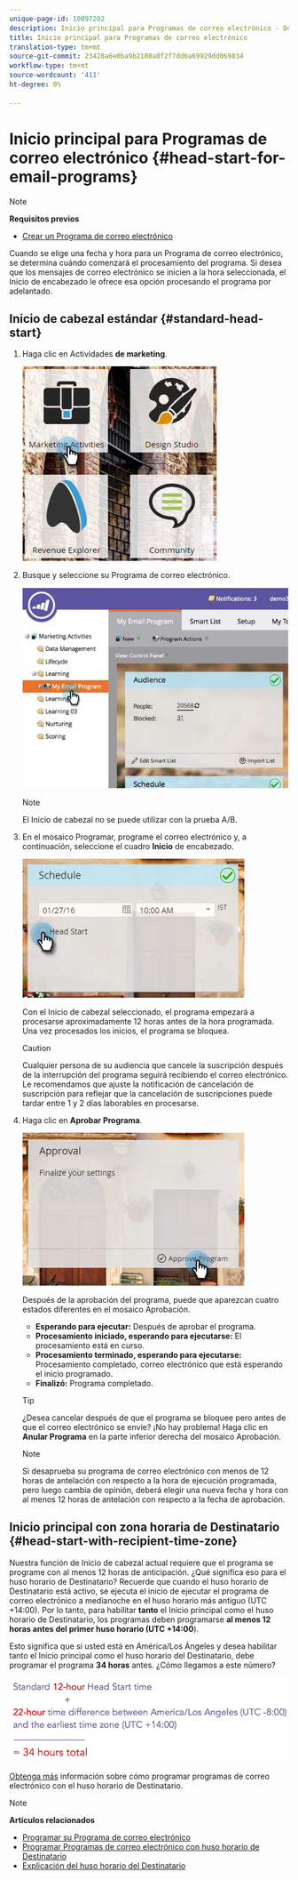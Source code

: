 ```yaml
---
unique-page-id: 10097202
description: Inicio principal para Programas de correo electrónico - Documentos de marketing - Documentación del producto
title: Inicio principal para Programas de correo electrónico
translation-type: tm+mt
source-git-commit: 23428a6e0ba9b2108a8f2f7dd6a69929dd069834
workflow-type: tm+mt
source-wordcount: '411'
ht-degree: 0%

---
```



# Inicio principal para Programas de correo electrónico {#head-start-for-email-programs}

>[!NOTE]
>
>**Requisitos previos**
>
>* [Crear un Programa de correo electrónico](../../../../product-docs/email-marketing/email-programs/creating-an-email-program/create-an-email-program.md)

>



Cuando se elige una fecha y hora para un Programa de correo electrónico, se determina cuándo comenzará el procesamiento del programa. Si desea que los mensajes de correo electrónico se inicien a la hora seleccionada, el Inicio de encabezado le ofrece esa opción procesando el programa por adelantado.

## Inicio de cabezal estándar {#standard-head-start}

1. Haga clic en Actividades **de marketing**.

   ![](assets/one-1.png)

1. Busque y seleccione su Programa de correo electrónico.

   ![](assets/selectemailprogram-4.jpg)

   >[!NOTE]
   >
   >El Inicio de cabezal no se puede utilizar con la prueba A/B.

1. En el mosaico Programar, programe el correo electrónico y, a continuación, seleccione el cuadro **Inicio** de encabezado.

   ![](assets/three-1.png)

   Con el Inicio de cabezal seleccionado, el programa empezará a procesarse aproximadamente 12 horas antes de la hora programada. Una vez procesados los inicios, el programa se bloquea.

   >[!CAUTION]
   >
   >Cualquier persona de su audiencia que cancele la suscripción después de la interrupción del programa seguirá recibiendo el correo electrónico. Le recomendamos que ajuste la notificación de cancelación de suscripción para reflejar que la cancelación de suscripciones puede tardar entre 1 y 2 días laborables en procesarse.

1. Haga clic en **Aprobar Programa**.

   ![](assets/four-1.png)

   Después de la aprobación del programa, puede que aparezcan cuatro estados diferentes en el mosaico Aprobación.

   * **Esperando para ejecutar:** Después de aprobar el programa.
   * **Procesamiento iniciado, esperando para ejecutarse:** El procesamiento está en curso.
   * **Procesamiento terminado, esperando para ejecutarse:** Procesamiento completado, correo electrónico que está esperando el inicio programado.
   * **Finalizó:** Programa completado.

   >[!TIP]
   >
   >¿Desea cancelar después de que el programa se bloquee pero antes de que el correo electrónico se envíe? ¡No hay problema! Haga clic en **Anular Programa** en la parte inferior derecha del mosaico Aprobación.

   >[!NOTE]
   >
   >Si desaprueba su programa de correo electrónico con menos de 12 horas de antelación con respecto a la hora de ejecución programada, pero luego cambia de opinión, deberá elegir una nueva fecha y hora con al menos 12 horas de antelación con respecto a la fecha de aprobación.

## Inicio principal con zona horaria de Destinatario {#head-start-with-recipient-time-zone}

Nuestra función de Inicio de cabezal actual requiere que el programa se programe con al menos 12 horas de anticipación. ¿Qué significa eso para el huso horario de Destinatario? Recuerde que cuando el huso horario de Destinatario está activo, se ejecuta el inicio de ejecutar el programa de correo electrónico a medianoche en el huso horario más antiguo (UTC +14:00). Por lo tanto, para habilitar **tanto** el Inicio principal como el huso horario de Destinatario, los programas deben programarse **al menos 12 horas antes del primer huso horario (UTC +14:00**).

Esto significa que si usted está en América/Los Ángeles y desea habilitar tanto el Inicio principal como el huso horario del Destinatario, debe programar el programa **34 horas** antes. ¿Cómo llegamos a este número?

![](assets/image2017-12-5-13-3a11-3a46.png)

[Obtenga más](scheduling-with-recipient-time-zone/schedule-email-programs-with-recipient-time-zone.md) información sobre cómo programar programas de correo electrónico con el huso horario de Destinatario.

>[!NOTE]
>
>**Artículos relacionados**
>
>* [Programar su Programa de correo electrónico](schedule-your-email-program.md)
>* [Programar Programas de correo electrónico con huso horario de Destinatario](scheduling-with-recipient-time-zone/schedule-email-programs-with-recipient-time-zone.md)
>* [Explicación del huso horario del Destinatario](scheduling-with-recipient-time-zone/understanding-recipient-time-zone.md)

>



